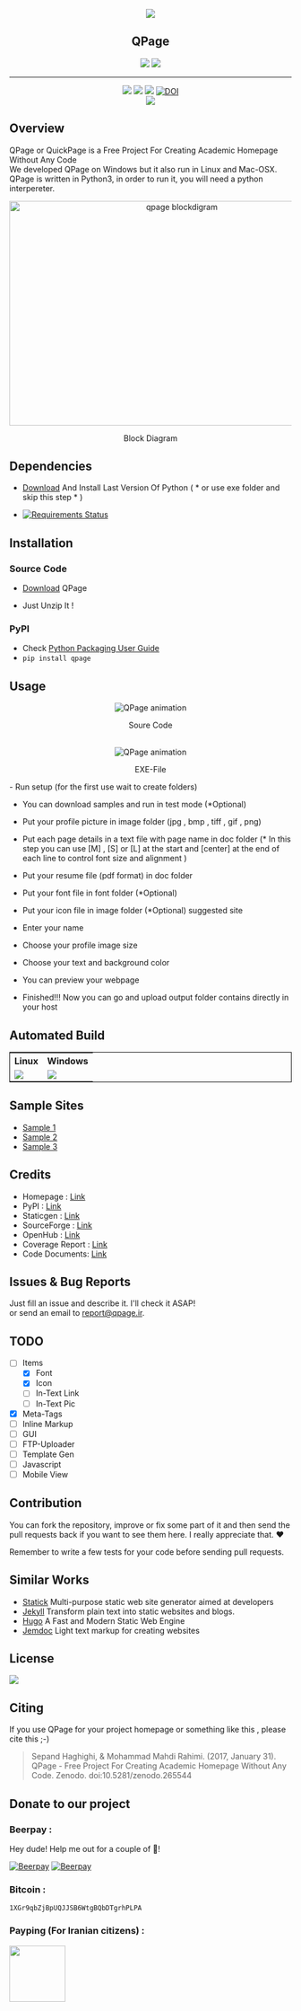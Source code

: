 
<div align="center">

<a href="http://www.qpage.ir"><img src="http://www.qpage.ir/images/logo.png"/></a>
<h2>QPage</h2>
<a href="https://waffle.io/sepandhaghighi/qpage"><img src="https://badge.waffle.io/sepandhaghighi/qpage.png?label=ready&title=Ready"/></a>
<a href="http://www.qpage.ir/doc"><img src="https://img.shields.io/badge/doc-latest-orange.svg"></a>

</div>
<hr/>
<div align="center">

<a href="https://badge.fury.io/py/qpage"><img src="https://badge.fury.io/py/qpage.svg"/></a>
<a href="https://gitter.im/qpage/Lobby?source=orgpage"><img src="https://img.shields.io/gitter/room/nwjs/nw.js.svg?style=plastic"/></a>
<a href="https://scrutinizer-ci.com/g/sepandhaghighi/qpage/?branch=master"><img src="https://scrutinizer-ci.com/g/sepandhaghighi/qpage/badges/quality-score.png?b=master"/></a>
<a href="https://zenodo.org/badge/latestdoi/43780325"><img src="https://zenodo.org/badge/43780325.svg" alt="DOI"></a>         
<a href="https://www.codacy.com/app/sepand-haghighi/qpage?utm_source=github.com&amp;utm_medium=referral&amp;utm_content=sepandhaghighi/qpage&amp;utm_campaign=Badge_Grade"><img src="https://api.codacy.com/project/badge/Grade/4d3f9b490b9a42c282b745ae8e2a122c"/></a>

</div>









## Overview
QPage or QuickPage is a Free Project For Creating Academic Homepage Without Any Code			
We developed QPage on Windows but it also run in Linux and Mac-OSX.
QPage is written in Python3, in order to run it, you will need a python interpereter.
<div align="center">
<img src="http://www.qpage.ir/images/blockdiagram.jpg" height=400px width=600px alt="qpage blockdigram">
<p>Block Diagram</p>
</div>							

## Dependencies

- [Download](https://www.python.org/downloads/) And Install Last Version Of Python ( * or use exe folder and skip this step * )         

- [![Requirements Status](https://requires.io/github/sepandhaghighi/qpage/requirements.svg?branch=master)](https://requires.io/github/sepandhaghighi/qpage/requirements/?branch=master)

## Installation
### Source Code
- [Download](https://github.com/sepandhaghighi/qpage/archive/v2.0.zip) QPage 

- Just Unzip It !
### PyPI


- Check [Python Packaging User Guide](https://packaging.python.org/installing/)     
- `pip install qpage`
		
	

## Usage
<div align="center">

<img src="http://www.qpage.ir/help/qpage.gif" alt="QPage animation" title="Source Code">
<p>Soure Code</p>
<br/>
<img src="http://www.qpage.ir/help/qpage2.gif" alt="QPage animation" title="EXE-FILE">
<p>EXE-File</p>
</div>
- Run setup (for the first use wait to create folders)

- You can download samples and run in test mode (*Optional)
 
- Put your profile picture in image folder (jpg , bmp , tiff , gif , png)

- Put each page details in a text file with page name in doc folder (* In this step you can use [M] , [S] or [L] at the start and [center] at the end of each line to control font size and alignment )

- Put your resume file (pdf format) in doc folder

- Put your font file in font folder (*Optional)

- Put your icon file in image folder (*Optional) suggested site

- Enter your name

- Choose your profile image size

- Choose your text and background color 

- You can preview your webpage

- Finished!!! Now you can go and upload output folder contains directly in your host
			
## Automated Build
				
<div align="center">
<table style="border:1px solid black">
<tr>
<th>Linux</th>
<th>Windows</th>

</tr>

<tr>
<td><a href="https://travis-ci.org/sepandhaghighi/qpage"><img src="https://travis-ci.org/sepandhaghighi/qpage.svg?branch=master"></a></td>
<td> <a href="https://ci.appveyor.com/project/sepandhaghighi/qpage"><img src="https://ci.appveyor.com/api/projects/status/7q21ophn5d8p8a2q?svg=true"></a>	</td>

</tr>	

</table>

</div>				

## Sample Sites
- [Sample 1](http://www.qpage.ir/sample/sample-site1)
- [Sample 2](http://www.qpage.ir/sample/sample-site2)
- [Sample 3](http://ee.sharif.ir/~ghojogh_benyamin/)

## Credits
- Homepage : [Link](http://www.qpage.ir) 
- PyPI : [Link](http://pypi.python.org/pypi/qpage) 
- Staticgen : [Link](http://www.staticgen.com/qpage)
- SourceForge : [Link](https://sourceforge.net/projects/qpage/)  
- OpenHub : [Link](https://www.openhub.net/p/TheQPage)
- Coverage Report : [Link](http://www.qpage.ir/htmlcov/index.html)	
- Code Documents: [Link](http://www.qpage.ir/doc/index.html)
                                                 
## Issues & Bug Reports			

Just fill an issue and describe it. I'll check it ASAP!							
or send an email to [report@qpage.ir](mailto:report@qpage.ir "report@qpage.ir"). 

## TODO		

- [ ] Items
  - [x] Font
  - [x] Icon
  - [ ] In-Text Link
  - [ ] In-Text Pic
- [x] Meta-Tags
- [ ] Inline Markup 
- [ ] GUI
- [ ] FTP-Uploader	
- [ ] Template Gen	
- [ ] Javascript
- [ ] Mobile View

## Contribution			

You can fork the repository, improve or fix some part of it and then send the pull requests back if you want to see them here. I really appreciate that. ❤️			

Remember to write a few tests for your code before sending pull requests.     			  
    

## Similar Works
- [Statick](https://getstatik.com) Multi-purpose static web site generator aimed at developers
- [Jekyll](http://jekyllrb.com) Transform plain text into static websites and blogs.
- [Hugo](https://github.com/spf13/hugo) A Fast and Modern Static Web Engine
- [Jemdoc](https://github.com/jem/jemdoc) Light text markup for creating websites

													

## License

<a href="https://github.com/sepandhaghighi/qpage/blob/master/LICENSE"><img src="https://img.shields.io/github/license/mashape/apistatus.svg"/></a>					
						

## Citing

If you use QPage for your project homepage or something like this , please cite this ;-)

<blockquote>
<p>Sepand Haghighi, & Mohammad Mahdi Rahimi. (2017, January 31). QPage - Free Project For Creating Academic Homepage Without Any Code. Zenodo. doi:10.5281/zenodo.265544</p>
</blockquote>

## Donate to our project

<h3>Beerpay :</h3>					

Hey dude! Help me out for a couple of :beers:!

[![Beerpay](https://beerpay.io/sepandhaghighi/qpage/badge.svg?style=beer-square)](https://beerpay.io/sepandhaghighi/qpage)  [![Beerpay](https://beerpay.io/sepandhaghighi/qpage/make-wish.svg?style=flat-square)](https://beerpay.io/sepandhaghighi/qpage?focus=wish)								

<h3>Bitcoin :</h3>					

```1XGr9qbZjBpUQJJSB6WtgBQbDTgrhPLPA```			


<h3>Payping (For Iranian citizens) :</h3>

<a href="http://www.payping.net/sepandhaghighi" target="__blank"><img src="http://www.qpage.ir/images/payping.png" height=100px width=100px></a>

